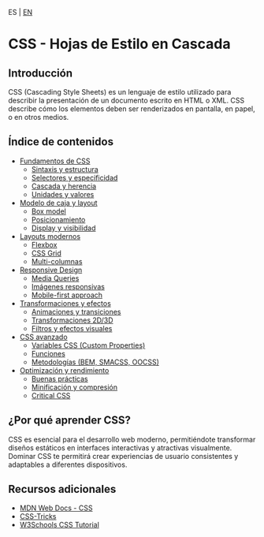 <!-- MULTILANGUAJE MENU START -->
ES | [EN](https://lckpig.gitbook.io/practical-dev-handbook/css)
<!-- MULTILANGUAJE MENU END -->

# CSS - Hojas de Estilo en Cascada

## Introducción

CSS (Cascading Style Sheets) es un lenguaje de estilo utilizado para describir la presentación de un documento escrito en HTML o XML. CSS describe cómo los elementos deben ser renderizados en pantalla, en papel, o en otros medios.

## Índice de contenidos

- [Fundamentos de CSS](fundamentals/README.md)
  - [Sintaxis y estructura](fundamentals/syntax-and-structure.md)
  - [Selectores y especificidad](fundamentals/selectors-and-specificity.md)
  - [Cascada y herencia](fundamentals/cascade-and-inheritance.md)
  - [Unidades y valores](fundamentals/units-and-values.md)
- [Modelo de caja y layout](box-model/README.md)
  - [Box model](box-model/box-model.md)
  - [Posicionamiento](box-model/positioning.md)
  - [Display y visibilidad](box-model/display-and-visibility.md)
- [Layouts modernos](modern-layouts/README.md)
  - [Flexbox](modern-layouts/flexbox.md)
  - [CSS Grid](modern-layouts/css-grid.md)
  - [Multi-columnas](modern-layouts/multi-columns.md)
- [Responsive Design](responsive-design/README.md)
  - [Media Queries](responsive-design/media-queries.md)
  - [Imágenes responsivas](responsive-design/responsive-images.md)
  - [Mobile-first approach](responsive-design/mobile-first-approach.md)
- [Transformaciones y efectos](transformations/README.md)
  - [Animaciones y transiciones](transformations/animations-and-transitions.md)
  - [Transformaciones 2D/3D](transformations/2d-3d-transformations.md)
  - [Filtros y efectos visuales](transformations/filters-and-visual-effects.md)
- [CSS avanzado](advanced/README.md)
  - [Variables CSS (Custom Properties)](advanced/css-variables.md)
  - [Funciones](advanced/functions.md)
  - [Metodologías (BEM, SMACSS, OOCSS)](advanced/methodologies.md)
- [Optimización y rendimiento](optimization/README.md)
  - [Buenas prácticas](optimization/best-practices.md)
  - [Minificación y compresión](optimization/minification-and-compression.md)
  - [Critical CSS](optimization/critical-css.md)

## ¿Por qué aprender CSS?

CSS es esencial para el desarrollo web moderno, permitiéndote transformar diseños estáticos en interfaces interactivas y atractivas visualmente. Dominar CSS te permitirá crear experiencias de usuario consistentes y adaptables a diferentes dispositivos.

## Recursos adicionales

- [MDN Web Docs - CSS](https://developer.mozilla.org/es/docs/Web/CSS)
- [CSS-Tricks](https://css-tricks.com/)
- [W3Schools CSS Tutorial](https://www.w3schools.com/css/) 